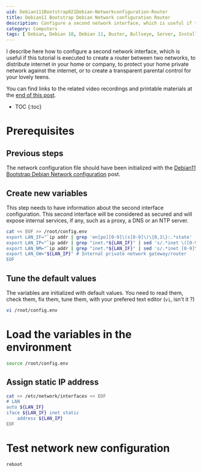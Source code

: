 ```yaml
---
uid: Debian111Bootstrap021Debian-Networkconfiguration-Router
title: Debian11 Bootstrap Debian Network configuration Router
description: Configure a second network interface, which is useful if this tutorial is executed to create a router between two networks, to distribute internet in your home or company, to protect your home private network against the internet, or to create a transparent parental control for your lovely teens.
category: Computers
tags: [ Debian, Debian 10, Debian 11, Buster, Bullseye, Server, Installation, Network configuration, Configuration, Router, Gateway, Parental control, Control, Internet sharing ]
---
```


I describe here how to configure a second network interface, which is useful if this tutorial is executed to create a router between two networks, to distribute internet in your home or company, to protect your home private network against the internet, or to create a transparent parental control for your lovely teens.

You can find links to the related video recordings and printable materials at the [end of this post](#materials-and-links).

* TOC
{:toc}

# Prerequisites

## Previous steps

The network configuration file should have been initialized with the [Debian11 Bootstrap Debian Network configuration](/Debian111Bootstrap020Debian-Networkconfiguration-en/) post.

## Create new variables

This step needs to have information about the second interface configuration. This second interface will be considered as secured and will expose internal services, if any, such as a proxy, a DNS or an NTP server.

```bash
cat << EOF >> /root/config.env
export LAN_IF="`ip addr | grep 'en[po][0-9]\(s[0-9]\)\{0,1\}:.*state' | cut -d: -f2 | sed 's/ //' | head -n 2 | tail -n 1`" # Internal private network interface
export LAN_IP="`ip addr | grep "inet.*${LAN_IF}" | sed 's/.*inet \([0-9]\+.[0-9]\+.[0-9]\+.[0-9]\+\)\/[0-9]\+.*/\1/' | head -n 1`" # Internal private network IP address
export LAN_NM="`ip addr | grep "inet.*${LAN_IF}" | sed 's/.*inet [0-9]\+.[0-9]\+.[0-9]\+.[0-9]\+\/\([0-9]\+\).*/\1/' | head -n 1`" # Internal private network netmask
export LAN_GW="${LAN_IP}" # Internal private network gateway/router
EOF
```

## Tune the default values

The variables are initialized with default values. You need to read them, check them, fix them, tune them, with your prefered text editor (`vi`, isn't it ?)
```bash
vi /root/config.env
```

# Load the variables in the environment

```bash
source /root/config.env
```

## Assign static IP address

```bash
cat >> /etc/network/interfaces << EOF
# LAN
auto ${LAN_IF}
iface ${LAN_IF} inet static
    address ${LAN_IP}
EOF
```

# Test network new configuration

```bash
reboot
```

